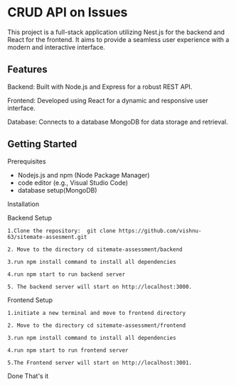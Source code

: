 # CRUD API on Issues


This project is a full-stack application utilizing Nest.js for the backend and React for the frontend. It aims to provide a seamless user experience with a modern and interactive interface.

## Features

Backend: Built with Node.js and Express for a robust REST API.

Frontend: Developed using React for a dynamic and responsive user interface.

Database: Connects to a database MongoDB for data storage and retrieval.

## Getting Started

Prerequisites

- Nodejs.js and npm (Node Package Manager)
- code editor (e.g., Visual Studio Code)
- database setup(MongoDB)

Installation

  Backend Setup

    1.Clone the repository:  git clone https://github.com/vishnu-63/sitemate-assesment.git
    
    2. Move to the directory cd sitemate-assessment/backend
  
    3.run npm install command to install all dependencies
    
    4.run npm start to run backend server
    
    5. The backend server will start on http://localhost:3000.
    

  Frontend Setup

    1.initiate a new terminal and move to frontend directory
    
    2. Move to the directory cd sitemate-assessment/frontend
    
    3.run npm install command to install all dependencies
    
    4.run npm start to run frontend server
    
    5.The Frontend server will start on http://localhost:3001.


Done That's it
